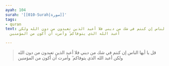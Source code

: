 ```yaml
---
ayah: 104
surah: '[[010-Surah|سورة]]'
tags:
- quran
text: قل يا أيها الناس إن كنتم في شك من ديني فلا أعبد الذين تعبدون من دون الله ولكن
  أعبد الله الذي يتوفاكم ۖ وأمرت أن أكون من المؤمنين

---
```

> قل يا أيها الناس إن كنتم في شك من ديني فلا أعبد الذين تعبدون من دون الله ولكن أعبد الله الذي يتوفاكم ۖ وأمرت أن أكون من المؤمنين
